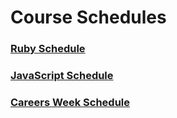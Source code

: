 # Course Schedules


### [Ruby Schedule](./schedule/ruby.md)

### [JavaScript Schedule](./schedule/javascript.md)

### [Careers Week Schedule](./schedule/career_week.md)
